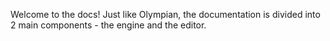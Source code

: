 Welcome to the docs! Just like Olympian, the documentation is divided into 2 main components - the engine and the editor.
